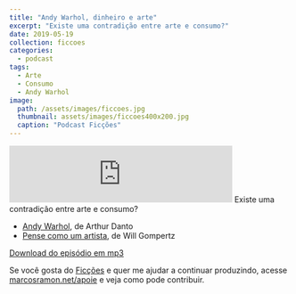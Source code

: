 ```yaml
---
title: "Andy Warhol, dinheiro e arte"
excerpt: "Existe uma contradição entre arte e consumo?"
date: 2019-05-19
collection: ficcoes
categories:
  - podcast
tags: 
  - Arte
  - Consumo
  - Andy Warhol
image: 
  path: /assets/images/ficcoes.jpg
  thumbnail: assets/images/ficcoes400x200.jpg
  caption: "Podcast Ficções"
---
```


<iframe src="https://anchor.fm/podcastficcoes/embed/episodes/Andy-Warhol--dinheiro-e-arte-e4320m" height="102px" width="400px" frameborder="0" scrolling="no"></iframe>
Existe uma contradição entre arte e consumo?

 - [Andy Warhol](https://amzn.to/30sTdDs), de Arthur Danto
 - [Pense como um artista](https://amzn.to/2HrEjG8), de Will Gompertz

[Download do episódio em mp3](https://drive.google.com/file/d/1A_mGiWytM1fE7Q0uJ8xWfjzkDIAYvhHR/view?usp=sharing)
 
Se você gosta do [Ficções](https://marcosramon.net/ficcoes/) e quer me ajudar a continuar produzindo, acesse [marcosramon.net/apoie](https://marcosramon.net/apoie/) e veja como pode contribuir. 
